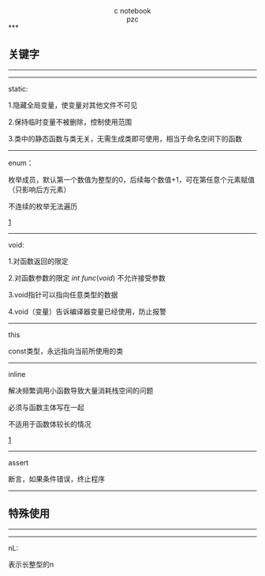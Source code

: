 <center>
    c notebook
    <br>
    pzc
</center>
***

## 关键字

***

***

static:

1.隐藏全局变量，使变量对其他文件不可见

2.保持临时变量不被删除，控制使用范围

3.类中的静态函数与类无关，无需生成类即可使用，相当于命名空间下的函数

***

enum：

枚举成员，默认第一个数值为整型的0，后续每个数值+1，可在第任意个元素赋值（只影响后方元素）

不连续的枚举无法遍历

[1](https://www.runoob.com/cprogramming/c-enum.html)

***

void:

1.对函数返回的限定

2.对函数参数的限定   $int\ func(void)$ 不允许接受参数

3.void指针可以指向任意类型的数据

4.void（变量）告诉编译器变量已经使用，防止报警

***

this

const类型，永远指向当前所使用的类

***

inline

解决频繁调用小函数导致大量消耗栈空间的问题

必须与函数主体写在一起

不适用于函数体较长的情况

[1](https://www.runoob.com/w3cnote/cpp-inline-usage.html)

***

assert

断言，如果条件错误，终止程序

***

## 特殊使用

***

***

nL:

表示长整型的n